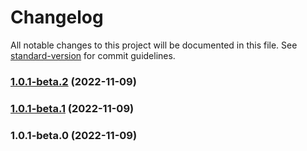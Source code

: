 # Changelog

All notable changes to this project will be documented in this file. See [standard-version](https://github.com/conventional-changelog/standard-version) for commit guidelines.

### [1.0.1-beta.2](https://github.com/seada-low-code/code-generator/compare/@seada/lowcode-code-generator@1.0.1-beta.1...@seada/lowcode-code-generator@1.0.1-beta.2) (2022-11-09)

### [1.0.1-beta.1](https://github.com/seada-low-code/code-generator/compare/@seada/lowcode-code-generator@1.0.1-beta.0...@seada/lowcode-code-generator@1.0.1-beta.1) (2022-11-09)

### 1.0.1-beta.0 (2022-11-09)
